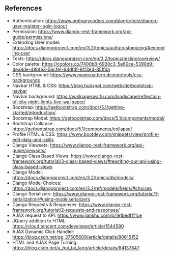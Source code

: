 ## References

- Authentication: https://www.ordinarycoders.com/blog/article/django-user-register-login-logout
- Permission: https://www.django-rest-framework.org/api-guide/permissions/
- Extending User model: https://docs.djangoproject.com/en/3.2/topics/auth/customizing/#extending-user
- Tests: https://docs.djangoproject.com/en/3.2/topics/testing/overview/
- Color palette: https://coolors.co/7400b8-6930c3-5e60ce-5390d9-4ea8de-48bfe3-56cfe1-64dfdf-91f3e4-85ffda
- CSS background: https://www.magicpattern.design/tools/css-backgrounds
- Navbar HTML & CSS: https://blog.hubspot.com/website/bootstrap-navbar
- Navbar background: https://wallpaperwaifu.com/landscape/reflection-of-city-night-lights-live-wallpaper/
- Bootstrap: https://getbootstrap.com/docs/5.1/getting-started/introduction/
- Bootstrap Modal: https://getbootstrap.com/docs/5.1/components/modal/
- Bootstrap Collapse: https://getbootstrap.com/docs/5.1/components/collapse/
- Profile HTML & CSS: https://www.bootdey.com/snippets/view/profile-edit-data-and-skills
- Django Viewsets: https://www.django-rest-framework.org/api-guide/viewsets/
- Django Class Based Views: https://www.django-rest-framework.org/tutorial/3-class-based-views/#rewriting-our-api-using-class-based-views
- Django Model: https://docs.djangoproject.com/en/3.2/topics/db/models/
- Django Model Choices: https://docs.djangoproject.com/en/3.2/ref/models/fields/#choices
- Django Serializers: https://www.django-rest-framework.org/tutorial/1-serialization/#using-modelserializers
- Django Requests & Responses: https://www.django-rest-framework.org/tutorial/2-requests-and-responses/
- AJAX request to API: https://www.jianshu.com/p/1e1bedf1f1ce
- JQuery addition to HTML: https://cloud.tencent.com/developer/article/1544580
- AJAX Dynamic Click Handler: https://blog.csdn.net/qq_37505609/article/details/80615152
- HTML and AJAX Page Turning: https://blog.csdn.net/a_hui_tai_lang/article/details/84137847
